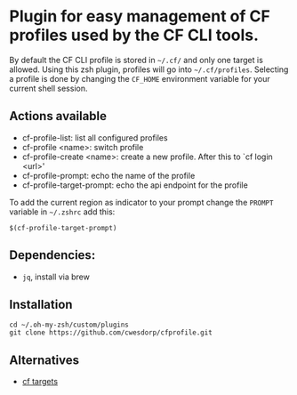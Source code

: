 # Plugin for easy management of CF profiles used by the CF CLI tools.


By default the CF CLI profile is stored in `~/.cf/` and only one target is allowed. Using this zsh plugin, profiles will go into  `~/.cf/profiles`. Selecting a profile is done by changing the `CF_HOME` environment variable for your current shell session.

## Actions available

* cf-profile-list: list all configured profiles
* cf-profile \<name>: switch profile
* cf-profile-create \<name>: create a new profile. After this to `cf login \<url>'
* cf-profile-prompt: echo the name of the profile
* cf-profile-target-prompt: echo the api endpoint for the profile


To add the current region as indicator to your prompt change the `PROMPT` variable in `~/.zshrc` add this:

```
$(cf-profile-target-prompt)
```

## Dependencies:

* `jq`, install via brew


## Installation

```
cd ~/.oh-my-zsh/custom/plugins
git clone https://github.com/cwesdorp/cfprofile.git
```


## Alternatives

* [cf targets](https://github.com/guidowb/cf-targets-plugin)



